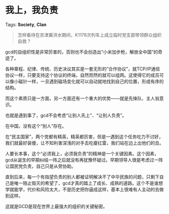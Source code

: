 # 我上，我负责

Tags: **Society**, **Clan**

> 怎样看待在京津冀洪水期间，K1178次列车上成立临时党支部带领群众组织自救？



gcd的自组织性是非常厉害的，否则也不会创造出“小米加步枪，解放全中国”的奇迹了。

各种章程、纪律、传统、历史决议其实是一套无形的“合作协议”，就TCP/IP通信协议一样，只要支持这个协议的终端，自然而然的就可以组网。这使得它的成员可以像小磁针一样，一旦遇到磁场变化就可以自动就地找到自己的位置，形成有序的结构。

而这个素质只是一方面，另一方面还有一个重大的优势——就是先锋队、主人翁意识。

也就是遇到事了，gcd不会考虑“让别人先上”、“让别人负责”。

在中国，没有这个“别人”存在。

在“民主国家”，两个党都有精英，精英都厉害，但是一遇到这个任务吃力不讨好，我们就最好装傻，让不知利害深浅的对手去吃瘪扛雷，我们站在边上出他们的丑。

人要长本事，这个“必须我上，必须我负责”的精神是一个关键因素。这个因素，gcd从诞生的早期纠结一阵之后就没有再犹豫怀疑过。早期领导人很是考虑过一阵让国民党负责，自己只是从旁协助。

直到后来，每一个有指望负责的别人都被证明解决不了中华民族的问题，只剩下自己是唯一阻止毁灭的希望了，gcd才真的踏上了成长、成熟的道路。这个不是谁想学就能学，代价和风险太大，不是历史把你逼成这样，基本上很难有人主动的去做到这样。

这就是GCD是现在世界上最强大的组织的关键秘密。



